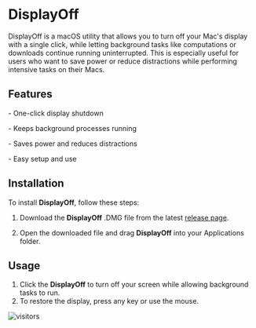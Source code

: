 # DisplayOff
DisplayOff is a macOS utility that allows you to turn off your Mac's display with a single click, while letting background tasks like computations or downloads continue running uninterrupted. This is especially useful for users who want to save power or reduce distractions while performing intensive tasks on their Macs.

## Features

\- One-click display shutdown

\- Keeps background processes running

\- Saves power and reduces distractions

\- Easy setup and use



## Installation

To install **DisplayOff**, follow these steps:

1. Download the **DisplayOff** .DMG file from the latest [release page](https://github.com/haocheng-liu/DisplayOff/releases).

2. Open the downloaded file and drag **DisplayOff** into your Applications folder.

   

##  Usage

1. Click the **DisplayOff** to turn off your screen while allowing background tasks to run.
2. To restore the display, press any key or use the mouse.

![visitors](https://shields.io/github/watchers/haocheng-liu/DisplayOff?style=social)
